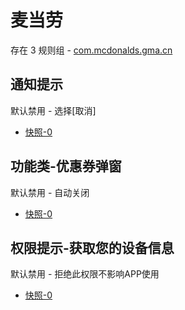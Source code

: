 # 麦当劳

存在 3 规则组 - [com.mcdonalds.gma.cn](/src/apps/com.mcdonalds.gma.cn.ts)

## 通知提示

默认禁用 - 选择[取消]

- [快照-0](https://i.gkd.li/import/13259242)

## 功能类-优惠券弹窗

默认禁用 - 自动关闭

- [快照-0](https://i.gkd.li/import/13465873)

## 权限提示-获取您的设备信息

默认禁用 - 拒绝此权限不影响APP使用

- [快照-0](https://i.gkd.li/import/13465868)
